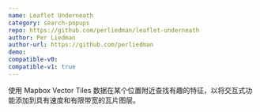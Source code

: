 ```yaml
---
name: Leaflet Underneath
category: search-popups
repo: https://github.com/perliedman/leaflet-underneath
author: Per Liedman
author-url: https://github.com/perliedman
demo: 
compatible-v0:
compatible-v1: true
---
```


使用 Mapbox Vector Tiles 数据在某个位置附近查找有趣的特征，以将交互式功能添加到具有速度和有限带宽的瓦片图层。
